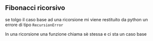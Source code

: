 ## Fibonacci ricorsivo
se tolgo il caso base ad una ricorsione mi viene restituito da python un errore di tipo `RecursionError`

In una ricorsione una funzione chiama sè stessa e ci sta un caso base